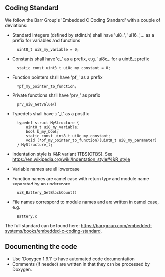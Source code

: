 ## Coding Standard
We follow the Barr Group's 'Embedded C Coding Standard' with a couple of deviations:
- Standard integers (defined by stdint.h) shall have 'ui8_', 'ui16_',... as a prefix for variables and functions
       
        uint8_t ui8_my_variable = 0;
 
- Constants shall have 'c_' as a prefix, e.g. 'ui8c_' for a uint8_t prefix
 
        static const uint8_t ui8c_my_constant = 0;
 
- Function pointers shall have 'pf_' as a prefix
 
        *pf_my_pointer_to_function;
 
- Private functions shall have 'prv_' as prefix
   
        prv_ui8_GetValue()
 
- Typedefs shall have a '_t' as a postfix
 
        typedef struct MyStructure {
            uint8_t ui8_my_variable;
            bool b_my_bool;
            static const uint8_t ui8c_my_constant;
            void (*pf_my_pointer_to_function)(uint8_t ui8_my_parameter)
        } MyStructure_t;
 
- Indentation style is K&R variant 1TBS(OTBS). See https://en.wikipedia.org/wiki/Indentation_style#K&R_style
- Variable names are all lowercase
- Function names are camel case with return type and module name separated by an underscore
       
        ui8_Battery_GetBlockCount()
- File names correspond to module names and are written in camel case, e.g.
 
        Battery.c
 
The full standard can be found here: https://barrgroup.com/embedded-systems/books/embedded-c-coding-standard.

## Documenting the code
- Use 'Doxygen 1.9.1' to have automated code documentation
- Comments (if needed) are written in that they can be processed by Doxygen.